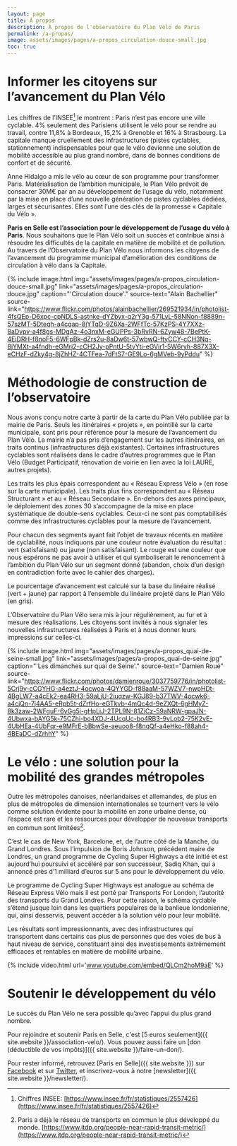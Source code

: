 ```yaml
---
layout: page
title: À propos
description: À propos de l'observatoire du Plan Vélo de Paris
permalink: /a-propos/
image: assets/images/pages/a-propos_circulation-douce-small.jpg
toc: true
---
```


# Informer les citoyens sur l’avancement du Plan Vélo

Les chiffres de l’INSEE[^insee] le montrent : Paris n’est pas encore une ville cyclable. 4% seulement des Parisiens utilisent le vélo pour se rendre au travail, contre 11,8% à Bordeaux, 15,2% à Grenoble et 16% à Strasbourg. La capitale manque cruellement des infrastructures (pistes cyclables, stationnement) indispensables pour que le vélo devienne une solution de mobilité accessible au plus grand nombre, dans de bonnes conditions de confort et de sécurité.

Anne Hidalgo a mis le vélo au cœur de son programme pour transformer Paris. Matérialisation de l’ambition municipale, le Plan Vélo prévoit de consacrer 30M€ par an au développement de l’usage du vélo, notamment par la mise en place d’une nouvelle génération de pistes cyclables dédiées, larges et sécurisantes. Elles sont l’une des clés de la promesse « Capitale du Vélo ».

**Paris en Selle est l’association pour le développement de l’usage du vélo à Paris**. Nous souhaitons que le Plan Vélo soit un succès et contribue ainsi à résoudre les difficultés de la capitale en matière de mobilité et de pollution. Au travers de l’Observatoire du Plan Vélo nous informons les citoyens de l’avancement du programme municipal d’amélioration des conditions de circulation à vélo dans la Capitale.

{% include image.html
            img="assets/images/pages/a-propos_circulation-douce-small.jpg"
            link="assets/images/pages/a-propos_circulation-douce.jpg"
            caption="'Circulation douce'."
            source-text="Alain Bachellier"
            source-link="https://www.flickr.com/photos/alainbachellier/269521934/in/photolist-4fsQEp-D6xpc-cpNDLS-astnke-dYZbyx-q2rY3g-571LyL-58NNon-f8889n-57szMT-5Dteqh-a4cqap-8jYTqD-9Z6Xa-2WFfTc-57KzPS-4Y7XXz-8aDvpv-a4f8gs-MDgAz-4o3nxM-eGUPPs-3bRvRN-6Zyw48-7BePtK-4EiDRH-f8noF5-6WFpBk-dZrs2u-8aDw6t-57wbwQ-ftyCCY-cCH3Nq-8jYMXt-a4fndh-eGMrj2-cCH2Jy-pPntU-5tyYti-eGVir1-5W6ryh-887X3X-eCHzF-dZky4g-8jZhHZ-4CTFea-7dFtS7-GE9Lo-6gMVeb-9yPddu"
%}

# Méthodologie de construction de l’observatoire

Nous avons conçu notre carte à partir de la carte du Plan Vélo publiée par la mairie de Paris. Seuls les itinéraires « projets », en pointillé sur la carte municipale, sont pris pour référence pour la mesure de l’avancement du Plan Vélo. La mairie n’a pas pris d’engagement sur les autres itinéraires, en traits continus (infrastructures déjà existantes). Certaines infrastructures cyclables sont réalisées dans le cadre d’autres programmes que le Plan Vélo (Budget Participatif, rénovation de voirie en lien avec la loi LAURE, autres projets).

Les traits les plus épais correspondent au « Réseau Express Vélo » (en rose sur la carte municipale). Les traits plus fins correspondent au « Réseau Structurant » et au « Réseau Secondaire ». En-dehors des axes principaux, le déploiement des zones 30 s’accompagne de la mise en place systématique de double-sens cyclables. Ceux-ci ne sont pas comptabilisés comme des infrastructures cyclables pour la mesure de l’avancement.

Pour chacun des segments ayant fait l’objet de travaux récents en matière de cyclabilité, nous indiquons par une couleur notre évaluation du résultat : vert (satisfaisant) ou jaune (non satisfaisant). Le rouge est une couleur que nous espérons ne pas avoir à utiliser et qui symboliserait le renoncement à l’ambition du Plan Vélo sur un segment donné (abandon, choix d’un design en contradiction forte avec le cahier des charges).

Le pourcentage d’avancement est calculé sur la base du linéaire réalisé (vert + jaune) par rapport à l’ensemble du linéaire projeté dans le Plan Vélo (en gris).

L’Observatoire du Plan Vélo sera mis à jour régulièrement, au fur et à mesure des réalisations. Les citoyens sont invités à nous signaler les nouvelles infrastructures réalisées à Paris et à nous donner leurs impressions sur celles-ci.

{% include image.html
            img="assets/images/pages/a-propos_quai-de-seine-small.jpg"
            link="assets/images/pages/a-propos_quai-de-seine.jpg"
            caption="'Les dimanches sur quai de Seine'."
            source-text="Damien Roué"
            source-link="https://www.flickr.com/photos/damienroue/3037759776/in/photolist-5Crj9y-cCGYHG-a4eztJ-4ocwoa-4QYYGD-f88aaM-57WZV7-nwpHDt-4BgLW7-a4cEk2-ea4RH3-59aLjU-2iuqzw-KGJ89-b37TWV-4ocwk6-a4cjQn-7j4AA5-eRpb5t-dZrfHo-eGTkvb-4mQc4d-9eZXQt-6gHMyZ-8k3zaw-2WFguF-6vGg5j-gHpLiJ-2TPL9N-81ZiCz-59aNRW-gpaJN-4Ubwxa-bAYG5k-75CZhi-bo4XDJ-4UcqUc-bo4RB3-9vLob2-75K2vE-4UbHEa-4UbFqr-e9MFrE-bBbwSe-aeuoo8-f8nqQf-a4eHko-f88ah4-4BEaDC-dZrhhY"
%}

# Le vélo : une solution pour la mobilité des grandes métropoles

Outre les métropoles danoises, néerlandaises et allemandes, de plus en plus de métropoles de dimension internationales se tournent vers le vélo comme solution évidente pour la mobilité en zone urbaine dense, où l’espace est rare et les ressources pour développer de nouveaux transports en commun sont limitées[^transports].

C’est le cas de New York, Barcelone, et, de l’autre côté de la Manche, du Grand Londres. Sous l’impulsion de Boris Johnson, précédent maire de Londres, un grand programme de Cycling Super Highways a été initié et est aujourd’hui poursuivi et accéléré par son successeur, Sadiq Khan, qui a annoncé près d’1 milliard d’euros sur 5 ans pour le développement du vélo.

Le programme de Cycling Super Highways est analogue au schéma de Réseau Express Vélo mais il est porté par Transports For London, l’autorité des transports du Grand Londres. Pour cette raison, le schéma cyclable s’étend jusque loin dans les quartiers populaires de la banlieue londonienne, qui, ainsi desservis, peuvent accéder à la solution vélo pour leur mobilité.

Les résultats sont impressionnants, avec des infrastructures qui transportent dans certains cas plus de personnes que des voies de bus à haut niveau de service, constituant ainsi des investissements extrêmement efficaces et rentables en matière de mobilité urbaine.

{% include video.html url='www.youtube.com/embed/QLCm2hoM9aE' %}

# Soutenir le développement du vélo

Le succès du Plan Vélo ne sera possible qu’avec l’appui du plus grand nombre.

Pour rejoindre et soutenir Paris en Selle, c'est [5 euros seulement]({{ site.website }}/association-velo/).
Vous pouvez aussi faire un [don (déductible de vos impôts)]({{ site.website }}/faire-un-don/).

Pour rester informé, retrouvez [Paris en Selle]({{ site.website }}) sur [Facebook](https://www.facebook.com/parisenselle) et sur [Twitter](https://twitter.com/parisenselle), et inscrivez-vous à notre [newsletter]({{ site.website }}/newsletter/).

[^insee]: Chiffres INSEE: [https://www.insee.fr/fr/statistiques/2557426](https://www.insee.fr/fr/statistiques/2557426)
[^transports]: Paris a déjà le réseau de transports en commun le plus développé du monde. [https://www.itdp.org/people-near-rapid-transit-metric/](https://www.itdp.org/people-near-rapid-transit-metric/)
